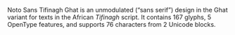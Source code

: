 Noto Sans Tifinagh Ghat is an unmodulated (“sans serif”) design in the Ghat variant for texts in the African _Tifinagh_ script. It contains 167 glyphs, 5 OpenType features, and supports 76 characters from 2 Unicode blocks.